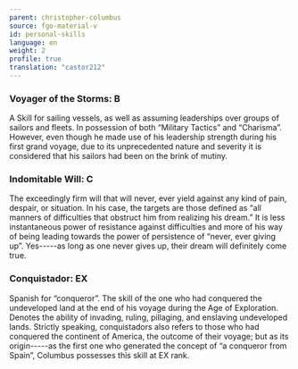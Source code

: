 ```yaml
---
parent: christopher-columbus
source: fgo-material-v
id: personal-skills
language: en
weight: 2
profile: true
translation: "castor212"
---
```


### Voyager of the Storms: B

A Skill for sailing vessels, as well as assuming leaderships over groups of sailors and fleets.
In possession of both “Military Tactics” and “Charisma”.
However, even though he made use of his leadership strength during his first grand voyage, due to its unprecedented nature and severity it is considered that his sailors had been on the brink of mutiny.

### Indomitable Will: C

The exceedingly firm will that will never, ever yield against any kind of pain, despair, or situation.
In his case, the targets are those defined as “all manners of difficulties that obstruct him from realizing his dream.”
It is less instantaneous power of resistance against difficulties and more of his way of being leading towards the power of persistence of “never, ever giving up”.
Yes-----as long as one never gives up, their dream will definitely come true.

### Conquistador: EX

Spanish for “conqueror”.
The skill of the one who had conquered the undeveloped land at the end of his voyage during the Age of Exploration. Denotes the ability of invading, ruling, pillaging, and enslaving undeveloped lands.
Strictly speaking, conquistadors also refers to those who had conquered the continent of America, the outcome of their voyage; but as its origin-----as the first one who generated the concept of “a conqueror from Spain”, Columbus possesses this skill at EX rank.
